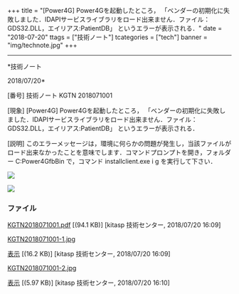 ﻿+++
title = "[Power4G] Power4Gを起動したところ， 「ベンダーの初期化に失敗しました．IDAPIサービスライブラリをロード出来ません．ファイル：GDS32.DLL，エイリアス:PatientDB」 というエラーが表示される．"
date = "2018-07-20"
ttags = ["技術ノート"]
tcategories = ["tech"]
banner = "img/technote.jpg"
+++

-----------------------------------------------------------------------------------------------------------------------------

*技術ノート

2018/07/20*


[番号]
技術ノート KGTN 2018071001

[現象]
[Power4G] Power4Gを起動したところ，
「ベンダーの初期化に失敗しました．IDAPIサービスライブラリをロード出来ません．ファイル：GDS32.DLL，エイリアス:PatientDB」
というエラーが表示される．

[説明]
このエラーメッセージは，環境に何らかの問題が発生し，当該ファイルがロード出来なかったことを意味でします．コマンドプロンプトを開き，フォルダー
C:Power4GfbBin で，コマンド installclient.exe i g
を実行して下さい．

![](http://techreport.kitasp.net/attachments/download/4099/KGTN2018071001-1.jpg)

![](http://techreport.kitasp.net/attachments/download/4100/KGTN2018071001-2.jpg)


### ファイル

 
 


[KGTN2018071001.pdf](http://techreport.kitasp.net/attachments/download/4098/KGTN2018071001.pdf)
 [(94.1 KB)] [kitasp 技術センター, 2018/07/20
16:09]

[KGTN2018071001-1.jpg](http://techreport.kitasp.net/attachments/download/4099/KGTN2018071001-1.jpg)

[表示](http://techreport.kitasp.net/attachments/4099/KGTN2018071001-1.jpg "表示")
 [(16.2 KB)] [kitasp 技術センター, 2018/07/20
16:09]

[KGTN2018071001-2.jpg](http://techreport.kitasp.net/attachments/download/4100/KGTN2018071001-2.jpg)

[表示](http://techreport.kitasp.net/attachments/4100/KGTN2018071001-2.jpg "表示")
 [(5.97 KB)] [kitasp 技術センター, 2018/07/20
16:10]


 


 

